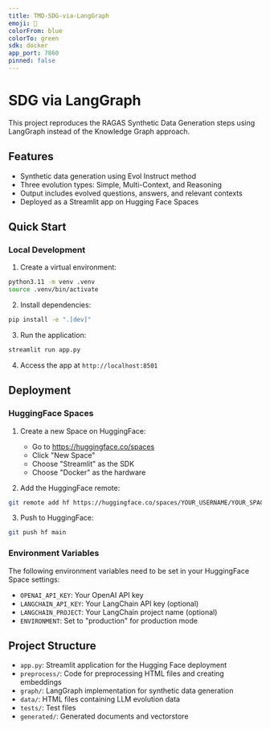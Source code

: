 ```yaml
---
title: TMD-SDG-via-LangGraph
emoji: 🤖
colorFrom: blue
colorTo: green
sdk: docker
app_port: 7860
pinned: false
---
```


# SDG via LangGraph

This project reproduces the RAGAS Synthetic Data Generation steps using LangGraph instead of the Knowledge Graph approach.

## Features

- Synthetic data generation using Evol Instruct method
- Three evolution types: Simple, Multi-Context, and Reasoning
- Output includes evolved questions, answers, and relevant contexts
- Deployed as a Streamlit app on Hugging Face Spaces

## Quick Start

### Local Development

1. Create a virtual environment:
```bash
python3.11 -m venv .venv
source .venv/bin/activate
```

2. Install dependencies:
```bash
pip install -e ".[dev]"
```

3. Run the application:
```bash
streamlit run app.py
```

4. Access the app at `http://localhost:8501`

## Deployment

### HuggingFace Spaces

1. Create a new Space on HuggingFace:
   - Go to https://huggingface.co/spaces
   - Click "New Space"
   - Choose "Streamlit" as the SDK
   - Choose "Docker" as the hardware

2. Add the HuggingFace remote:
```bash
git remote add hf https://huggingface.co/spaces/YOUR_USERNAME/YOUR_SPACE_NAME
```

3. Push to HuggingFace:
```bash
git push hf main
```

### Environment Variables

The following environment variables need to be set in your HuggingFace Space settings:

- `OPENAI_API_KEY`: Your OpenAI API key
- `LANGCHAIN_API_KEY`: Your LangChain API key (optional)
- `LANGCHAIN_PROJECT`: Your LangChain project name (optional)
- `ENVIRONMENT`: Set to "production" for production mode

## Project Structure

- `app.py`: Streamlit application for the Hugging Face deployment
- `preprocess/`: Code for preprocessing HTML files and creating embeddings
- `graph/`: LangGraph implementation for synthetic data generation
- `data/`: HTML files containing LLM evolution data
- `tests/`: Test files
- `generated/`: Generated documents and vectorstore
